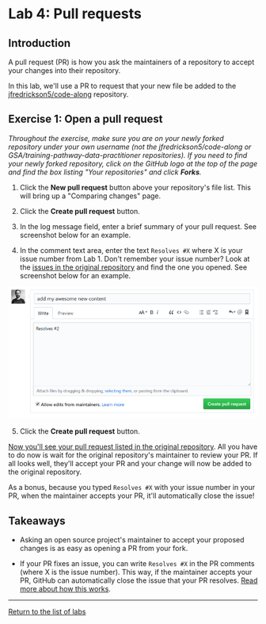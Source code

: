 # Lab 4: Pull requests

## Introduction

A pull request (PR) is how you ask the maintainers of a repository to accept your changes into their repository.

In this lab, we'll use a PR to request that your new file be added to the [jfredrickson5/code-along](https://github.com/jfredrickson5/code-along) repository.

## Exercise 1: Open a pull request

*Throughout the exercise, make sure you are on your newly forked repository under your own username (not the jfredrickson5/code-along or GSA/training-pathway-data-practitioner repositories). If you need to find your newly forked repository, click on the GitHub logo at the top of the page and find the box listing "Your repositories" and click **Forks**.*

1. Click the **New pull request** button above your repository's file list. This will bring up a "Comparing changes" page.

2. Click the **Create pull request** button.

3. In the log message field, enter a brief summary of your pull request. See screenshot below for an example.

4. In the comment text area, enter the text `Resolves #X` where X is your issue number from Lab 1. Don't remember your issue number? Look at the [issues in the original repository](https://github.com/jfredrickson5/code-along/issues) and find the one you opened. See screenshot below for an example.

![screenshot of the PR form](assets/lab4_open_pr.png)

5. Click the **Create pull request** button.

[Now you'll see your pull request listed in the original repository](https://github.com/jfredrickson5/code-along/pulls). All you have to do now is wait for the original repository's maintainer to review your PR. If all looks well, they'll accept your PR and your change will now be added to the original repository.

As a bonus, because you typed `Resolves #X` with your issue number in your PR, when the maintainer accepts your PR, it'll automatically close the issue!

## Takeaways

* Asking an open source project's maintainer to accept your proposed changes is as easy as opening a PR from your fork.

* If your PR fixes an issue, you can write `Resolves #X` in the PR comments (where X is the issue number). This way, if the maintainer accepts your PR, GitHub can automatically close the issue that your PR resolves. [Read more about how this works](https://help.github.com/articles/closing-issues-using-keywords/).

-----

[Return to the list of labs](/codealong-version-control)
